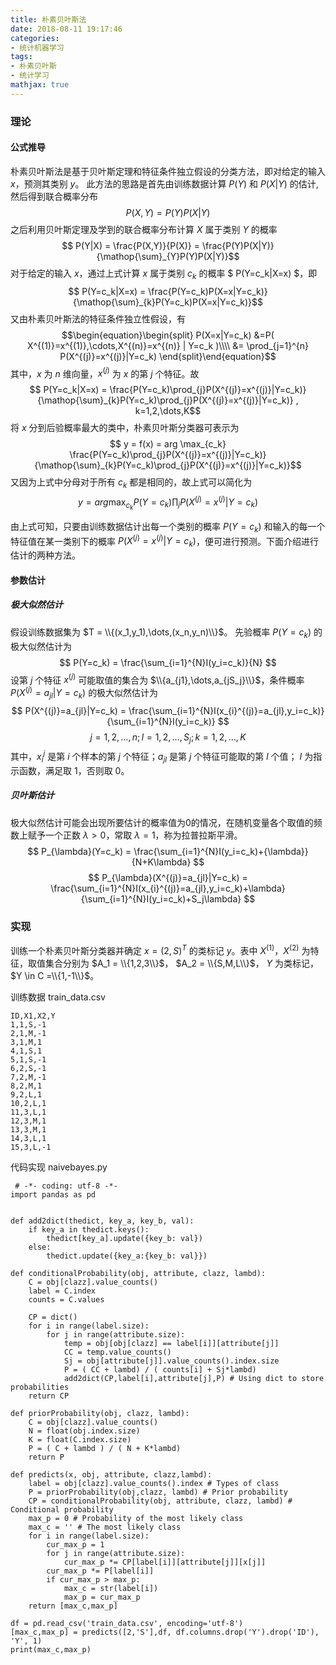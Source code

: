 ```yaml
---
title: 朴素贝叶斯法
date: 2018-08-11 19:17:46
categories:
- 统计机器学习
tags:
- 朴素贝叶斯
- 统计学习
mathjax: true
---
```

### 理论
#### 公式推导
朴素贝叶斯法是基于贝叶斯定理和特征条件独立假设的分类方法，即对给定的输入 $x$，预测其类别 $y$。
此方法的思路是首先由训练数据计算 $P(Y)$ 和 $P(X|Y)$ 的估计,然后得到联合概率分布
$$ P(X,Y) = P(Y)P(X|Y) $$
之后利用贝叶斯定理及学到的联合概率分布计算 $X$ 属于类别 $Y$ 的概率
$$ P(Y|X) = \frac{P(X,Y)}{P(X)} = \frac{P(Y)P(X|Y)}{\mathop{\sum}_{Y}P(Y)P(X|Y)}$$
对于给定的输入 $x$，通过上式计算 $x$ 属于类别 $c_k$ 的概率 $ P(Y=c_k|X=x) $，即
$$ P(Y=c_k|X=x) =  \frac{P(Y=c_k)P(X=x|Y=c_k)}{\mathop{\sum}_{k}P(Y=c_k)P(X=x|Y=c_k)}$$
又由朴素贝叶斯法的特征条件独立性假设，有
$$\begin{equation}\begin{split}
P(X=x|Y=c_k) &=P( X^{(1)}=x^{(1)},\cdots,X^{(n)}=x^{(n)} | Y=c_k )\\\\
&= \prod_{j=1}^{n} P(X^{(j)}=x^{(j)}|Y=c_k)
\end{split}\end{equation}$$
其中，$x$ 为 $n$ 维向量，$x^{(j)}$ 为 $x$ 的第 $j$ 个特征。故
$$ P(Y=c_k|X=x) = \frac{P(Y=c_k)\prod_{j}P(X^{(j)}=x^{(j)}|Y=c_k)}{\mathop{\sum}_{k}P(Y=c_k)\prod_{j}P(X^{(j)}=x^{(j)}|Y=c_k)} , k=1,2,\dots,K$$
将 $x$ 分到后验概率最大的类中，朴素贝叶斯分类器可表示为
$$ y = f(x) = arg \max_{c_k} \frac{P(Y=c_k)\prod_{j}P(X^{(j)}=x^{(j)}|Y=c_k)}{\mathop{\sum}_{k}P(Y=c_k)\prod_{j}P(X^{(j)}=x^{(j)}|Y=c_k)}$$
又因为上式中分母对于所有 $c_k$ 都是相同的，故上式可以简化为
$$ y = arg \max_{c_k} P(Y=c_k)\prod_{j}P(X^{(j)}=x^{(j)}|Y=c_k) $$

由上式可知，只要由训练数据估计出每一个类别的概率 $P(Y=c_k)$ 和输入的每一个特征值在某一类别下的概率 $P(X^{(j)}=x^{(j)}|Y=c_k)$，便可进行预测。下面介绍进行估计的两种方法。
#### 参数估计
##### 极大似然估计
假设训练数据集为 $T = \\{(x_1,y_1),\dots,(x_n,y_n)\\}$。
先验概率 $P(Y=c_k)$ 的极大似然估计为
$$ P(Y=c_k) = \frac{\sum_{i=1}^{N}I(y_i=c_k)}{N} $$
设第 $j$ 个特征 $x^{(j)}$ 可能取值的集合为 $\\{a_{j1},\dots,a_{jS_j}\\}$，条件概率 $P(X^{(j)}=a_{jl}|Y=c_k)$ 的极大似然估计为
$$ P(X^{(j)}=a_{jl}|Y=c_k) = \frac{\sum_{i=1}^{N}I(x_{i}^{(j)}=a_{jl},y_i=c_k)}{\sum_{i=1}^{N}I(y_i=c_k)} $$
$$ j=1,2,\dots,n;l=1,2,\dots,S_j;k=1,2,\dots,K $$
其中，$x_{i}^{j}$ 是第 $i$ 个样本的第 $j$ 个特征；$a_{jl}$ 是第 $j$ 个特征可能取的第 $l$ 个值； $I$ 为指示函数，满足取 $1$，否则取 $0$。

##### 贝叶斯估计
极大似然估计可能会出现所要估计的概率值为0的情况，在随机变量各个取值的频数上赋予一个正数 $\lambda \gt 0$，常取 $\lambda = 1$，称为拉普拉斯平滑。
$$ P_{\lambda}(Y=c_k) = \frac{\sum_{i=1}^{N}I(y_i=c_k)+{\lambda}}{N+K\lambda} $$
$$ P_{\lambda}(X^{(j)}=a_{jl}|Y=c_k) = \frac{\sum_{i=1}^{N}I(x_{i}^{(j)}=a_{jl},y_i=c_k)+\lambda}{\sum_{i=1}^{N}I(y_i=c_k)+S_j\lambda} $$

### 实现
训练一个朴素贝叶斯分类器并确定 $x=(2,S)^T$ 的类标记 $y$。表中 $X^{(1)}$，$X^{(2)}$ 为特征，取值集合分别为 $A_1 = \\{1,2,3\\}$， $A_2 = \\{S,M,L\\}$， $Y$ 为类标记，$Y \in C =\\{1,-1\\}$。

训练数据 train_data.csv
```
ID,X1,X2,Y
1,1,S,-1
2,1,M,-1
3,1,M,1
4,1,S,1
5,1,S,-1
6,2,S,-1
7,2,M,-1
8,2,M,1
9,2,L,1
10,2,L,1
11,3,L,1
12,3,M,1
13,3,M,1
14,3,L,1
15,3,L,-1
```
代码实现 naivebayes.py
```
 # -*- coding: utf-8 -*-
import pandas as pd


def add2dict(thedict, key_a, key_b, val):
    if key_a in thedict.keys():
        thedict[key_a].update({key_b: val})
    else:
        thedict.update({key_a:{key_b: val}})        

def conditionalProbability(obj, attribute, clazz, lambd):
    C = obj[clazz].value_counts()
    label = C.index
    counts = C.values

    CP = dict()
    for i in range(label.size):
        for j in range(attribute.size):
            temp = obj[obj[clazz] == label[i]][attribute[j]] 
            CC = temp.value_counts()
            Sj = obj[attribute[j]].value_counts().index.size
            P = ( CC + lambd) / ( counts[i] + Sj*lambd)
            add2dict(CP,label[i],attribute[j],P) # Using dict to store probabilities
    return CP

def priorProbability(obj, clazz, lambd):
    C = obj[clazz].value_counts()
    N = float(obj.index.size)
    K = float(C.index.size)
    P = ( C + lambd ) / ( N + K*lambd)
    return P

def predicts(x, obj, attribute, clazz,lambd):
    label = obj[clazz].value_counts().index # Types of class
    P = priorProbability(obj,clazz, lambd) # Prior probability
    CP = conditionalProbability(obj, attribute, clazz, lambd) # Conditional probability
    max_p = 0 # Probability of the most likely class
    max_c = '' # The most likely class
    for i in range(label.size):
        cur_max_p = 1
        for j in range(attribute.size):
            cur_max_p *= CP[label[i]][attribute[j]][x[j]]
        cur_max_p *= P[label[i]]
        if cur_max_p > max_p:
            max_c = str(label[i])
            max_p = cur_max_p
    return [max_c,max_p]

df = pd.read_csv('train_data.csv', encoding='utf-8')
[max_c,max_p] = predicts([2,'S'],df, df.columns.drop('Y').drop('ID'), 'Y', 1)
print(max_c,max_p)
```
